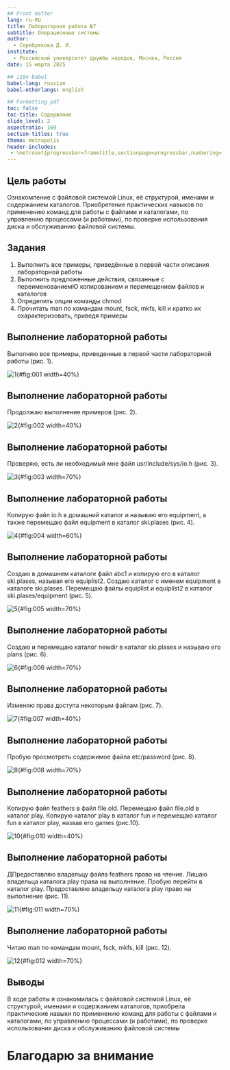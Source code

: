 ```yaml
---
## Front matter
lang: ru-RU
title: Лабораторная работа №7
subtitle: Операционные системы
author:
  - Серебрякова Д. И.
institute:
  - Российский университет дружбы народов, Москва, Россия
date: 15 марта 2025

## i18n babel
babel-lang: russian
babel-otherlangs: english

## Formatting pdf
toc: false
toc-title: Содержание
slide_level: 2
aspectratio: 169
section-titles: true
theme: metropolis
header-includes:
 - \metroset{progressbar=frametitle,sectionpage=progressbar,numbering=fraction}
---
```


## Цель работы

Ознакомление с файловой системой Linux, её структурой, именами и содержанием
каталогов. Приобретение практических навыков по применению команд для работы
с файлами и каталогами, по управлению процессами (и работами), по проверке использования диска и обслуживанию файловой системы.

## Задания

1. Выполнить все примеры, приведённые в первой части описания лабораторной работы
2. Выполнить предложенные действия, связанные с переименованиемЮ копированием и перемещением файлов и каталогов
3. Определить опции команды chmod
4. Прочитать man по командам mount, fsck, mkfs, kill и кратко их охарактеризовать,
приведя примеры

## Выполнение лабораторной работы

Выполняю все примеры, приведенные в первой части лабораторной работы (рис. 1).

![1](image/1.JPG){#fig:001 width=40%}

## Выполнение лабораторной работы

Продолжаю выполнение примеров (рис. 2).

![2](image/2.JPG){#fig:002 width=40%}

## Выполнение лабораторной работы

Проверяю, есть ли необходимый мне файл usr/include/sys/io.h (рис. 3).

![3](image/3.JPG){#fig:003 width=70%}

## Выполнение лабораторной работы

Копирую файл io.h в домашний каталог и называю его equipment, а также перемещаю файл equipment в каталог ski.plases (рис. 4).

![4](image/4.JPG){#fig:004 width=60%}

## Выполнение лабораторной работы

Создаю в домашнем каталоге файл abc1 и копирую его в каталог ski.plases, называя его equiplist2. Создаю каталог с именем equipment в каталоге ski.plases. Перемещаю файлы equiplist и equiplist2 в каталог ski.plases/equipment (рис. 5).

![5](image/5.JPG){#fig:005 width=70%}

## Выполнение лабораторной работы

Создаю и перемещаю каталог newdir в каталог ski.plases и называю его plans (рис. 6).

![6](image/6.JPG){#fig:006 width=70%}

## Выполнение лабораторной работы

Изменяю права доступа некоторым файлам (рис. 7).

![7](image/7.JPG){#fig:007 width=40%}

## Выполнение лабораторной работы

Пробую просмотреть содержимое файла etc/password (рис. 8).

![8](image/8.JPG){#fig:008 width=70%}

## Выполнение лабораторной работы

Копирую файл feathers в файл file.old. Перемещаю файл file.old в каталог play. Копирую каталог play в каталог fun и перемещаю каталог fun в каталог play, назвав  его games (рис.10).

![10](image/10.JPG){#fig:010 width=40%}

## Выполнение лабораторной работы

ДПредоставляю владельцу файла feathers право на чтение. Лишаю владельца каталога play права на выполнение. Пробую перейти в каталог play. Предоставляю владельцу каталога play право на выполнение (рис. 11).

![11](image/11.JPG){#fig:011 width=70%}

## Выполнение лабораторной работы

Читаю man по командам mount, fsck, mkfs, kill  (рис. 12).

![12](image/12.JPG){#fig:012 width=70%}

## Выводы

В ходе работы я ознакомилась с файловой системой Linux, её структурой, именами и содержанием
каталогов, приобрела практические навыки по применению команд для работы
с файлами и каталогами, по управлению процессами (и работами), по проверке использования диска и обслуживанию файловой системы

# Благодарю за внимание
